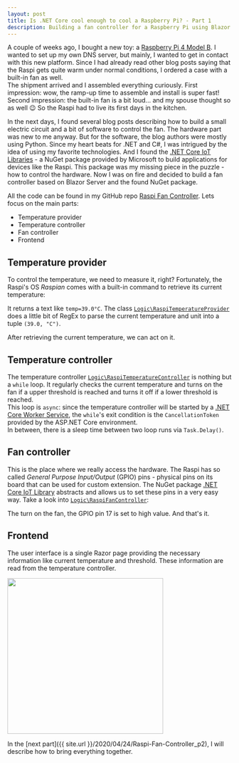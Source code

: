 ```yaml
---
layout: post
title: Is .NET Core cool enough to cool a Raspberry Pi? - Part 1
description: Building a fan controller for a Raspberry Pi using Blazor Server
---
```


A couple of weeks ago, I bought a new toy: a [Raspberry Pi 4 Model B](https://www.raspberrypi.org/products/raspberry-pi-4-model-b/). I wanted to set up my own DNS server, but mainly, I wanted to get in contact with this new platform. Since I had already read other blog posts saying that the Raspi gets quite warm under normal conditions, I ordered a case with a built-in fan as well.  
The shipment arrived and I assembled everything curiously. First impression: wow, the ramp-up time to assemble and install is super fast! Second impression: the built-in fan is a bit loud... and my spouse thought so as well :wink: So the Raspi had to live its first days in the kitchen.

In the next days, I found several blog posts describing how to build a small electric circuit and a bit of software to control the fan. The hardware part was new to me anyway. But for the software, the blog authors were mostly using Python. Since my heart beats for .NET and C#, I was intrigued by the idea of using my favorite technologies. And I found the [.NET Core IoT Libraries](https://github.com/dotnet/iot) - a NuGet package provided by Microsoft to build applications for devices like the Raspi. This package was my missing piece in the puzzle - how to control the hardware. Now I was on fire and decided to build a fan controller based on Blazor Server and the found NuGet package.

All the code can be found in my GitHub repo [Raspi Fan Controller](https://github.com/mu88/RaspiFanController). Lets focus on the main parts:

* Temperature provider
* Temperature controller
* Fan controller
* Frontend


## Temperature provider

To control the temperature, we need to measure it, right? Fortunately, the Raspi's OS *Raspian* comes with a built-in command to retrieve its current temperature:

<script src="https://gist.github.com/mu88/080e248107d3722fa47411b17f6ce3da.js?file=ReadTemperature"></script>

It returns a text like `temp=39.0°C`. The class [`Logic\RaspiTemperatureProvider`](https://github.com/mu88/RaspiFanController/blob/master/RaspiFanController/Logic/RaspiTemperatureProvider.cs) does a little bit of RegEx to parse the current temperature and unit into a tuple `(39.0, "C")`.

After retrieving the current temperature, we can act on it.


## Temperature controller

The temperature controller [`Logic\RaspiTemperatureController`](https://github.com/mu88/RaspiFanController/blob/master/RaspiFanController/Logic/RaspiTemperatureController.cs) is nothing but a `while` loop. It regularly checks the current temperature and turns on the fan if a upper threshold is reached and turns it off if a lower threshold is reached.  
This loop is `async`: since the temperature controller will be started by a [.NET Core Worker Service](https://docs.microsoft.com/en-us/aspnet/core/fundamentals/host/hosted-services?view=aspnetcore-3.1&tabs=visual-studio), the `while`'s exit condition is the `CancellationToken` provided by the ASP.NET Core environment.  
In between, there is a sleep time between two loop runs via `Task.Delay()`.


## Fan controller

This is the place where we really access the hardware. The Raspi has so called *General Purpose Input/Output* (GPIO) pins - physical pins on its board that can be used for custom extension. The NuGet package [.NET Core IoT Library](https://github.com/dotnet/iot) abstracts and allows us to set these pins in a very easy way. Take a look into [`Logic\RaspiFanController`](https://github.com/mu88/RaspiFanController/blob/master/RaspiFanController/Logic/RaspiFanController.cs):

<script src="https://gist.github.com/mu88/080e248107d3722fa47411b17f6ce3da.js?file=SetGpioPin"></script>

The turn on the fan, the GPIO pin 17 is set to high value. And that's it.


## Frontend

The user interface is a single Razor page providing the necessary information like current temperature and threshold. These information are read from the temperature controller.

<img src="{{ site.url }}/public/post_assets/200424_Raspi_Fan_Controller/Image1.jpg" width="350" />


In the [next part]({{ site.url }}/2020/04/24/Raspi-Fan-Controller_p2), I will describe how to bring everything together.